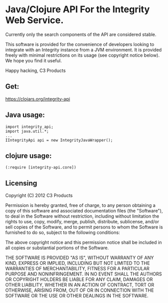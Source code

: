 # Java/Clojure API For the Integrity Web Service.
Currently only the search components of the API are considered stable.

This software is provided for the convenience of developers looking to
integrate with an Integrity instance from a JVM environment. It is
provided freely with minimal restrictions on its usage (see copyright notice below). We hope you find it useful.

Happy hacking,
C3 Products

## Get:
https://clojars.org/integrity-api

## Java usage:
    import integrity_api;
    import java.util.*;
    ...
    IIntegrityApi api = new IntegrityJavaWrapper();
    
## clojure usage:
    (:require [integrity-api.core])
 
## Licensing
 Copyright (C) 2012 C3 Products

 Permission is hereby granted, free of charge, to any person obtaining a
 copy of this software and associated documentation files (the "Software"),
 to deal in the Software without restriction, including without limitation
 the rights to use, copy, modify, merge, publish, distribute,
 sublicense, and/or sell copies of the Software, and to permit persons to
 whom the Software is furnished to do so,
 subject to the following conditions:

 The above copyright notice and this permission notice shall be included in
 all copies or substantial portions of the Software.

 THE SOFTWARE IS PROVIDED "AS IS", WITHOUT WARRANTY OF ANY KIND, EXPRESS OR
 IMPLIED, INCLUDING BUT NOT LIMITED TO THE WARRANTIES OF MERCHANTABILITY,
 FITNESS FOR A PARTICULAR PURPOSE AND NONINFRINGEMENT.
 IN NO EVENT SHALL THE AUTHORS OR COPYRIGHT HOLDERS BE LIABLE FOR ANY CLAIM,
 DAMAGES OR OTHER LIABILITY, WHETHER IN AN ACTION OF CONTRACT, TORT OR
 OTHERWISE, ARISING FROM, OUT OF OR IN CONNECTION WITH THE SOFTWARE OR THE
 USE OR OTHER DEALINGS IN THE SOFTWARE.

